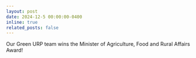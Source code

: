 ```yaml
---
layout: post
date: 2024-12-5 00:00:00-0400
inline: true
related_posts: false
---
```


Our Green URP team wins the Minister of Agriculture, Food and Rural Affairs Award!
